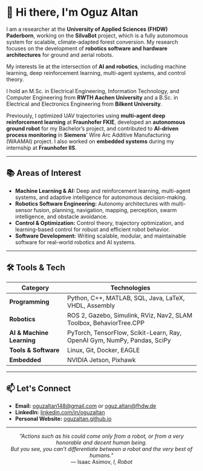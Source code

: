 # 👋 Hi there, I'm **Oguz Altan**
I am a researcher at the **University of Applied Sciences (FHDW) Paderborn**, working on the **SilvaBot** project, which is a fully autonomous system for scalable, climate-adapted forest conversion. My research focuses on the development of **robotics software and hardware architectures** for ground and aerial robots.

My interests lie at the intersection of **AI and robotics**, including machine learning, deep reinforcement learning, multi-agent systems, and control theory.

I hold an M.Sc. in Electrical Engineering, Information Technology, and Computer Engineering from **RWTH Aachen University** and a B.Sc. in Electrical and Electronics Engineering from **Bilkent University**.

Previously, I optimized UAV trajectories using **multi-agent deep reinforcement learning** at **Fraunhofer FKIE**, developed an **autonomous ground robot** for my Bachelor’s project, and contributed to **AI-driven process monitoring** in **Siemens**’ Wire Arc Additive Manufacturing (WAAMAI) project. I also worked on **embedded systems** during my internship at **Fraunhofer IIS**.

---

## 📚 Areas of Interest
- **Machine Learning & AI:** Deep and reinforcement learning, multi-agent systems, and adaptive intelligence for autonomous decision-making.
- **Robotics Software Engineering:** Autonomy architectures with multi-sensor fusion, planning, navigation, mapping, perception, swarm intelligence, and obstacle avoidance.
- **Control & Optimization:** Control theory, trajectory optimization, and learning-based control for robust and efficient robot behavior.
- **Software Development:** Writing scalable, modular, and maintainable software for real-world robotics and AI systems.

---

## 🛠️ Tools & Tech

| Category         | Technologies |
|------------------|--------------|
| **Programming**    | Python, C++, MATLAB, SQL, Java, LaTeX, VHDL, Assembly |
| **Robotics**     | ROS 2, Gazebo, Simulink, RViz, Nav2, SLAM Toolbox, BehaviorTree.CPP |
| **AI & Machine Learning**      | PyTorch, TensorFlow, Scikit-Learn, Ray, OpenAI Gym, NumPy, Pandas, SciPy |
| **Tools & Software**        | Linux, Git, Docker, EAGLE |
| **Embedded**     | NVIDIA Jetson, Pixhawk |

---

## 📫 Let's Connect
- **Email:** oguzaltan148@gmail.com or oguz.altan@fhdw.de
- **LinkedIn:** [linkedin.com/in/oguzaltan](linkedin.com/in/oguzaltan)
- **Personal Website:** [oguzaltan.github.io](https://oguzaltan.github.io/) 

---

<p align="center">
  <em>“Actions such as his could come only from a robot, or from a very honorable and decent human being.<br>
  But you see, you can’t differentiate between a robot and the very best of humans.”</em><br>
  — Isaac Asimov, <em>I, Robot</em>
</p>
